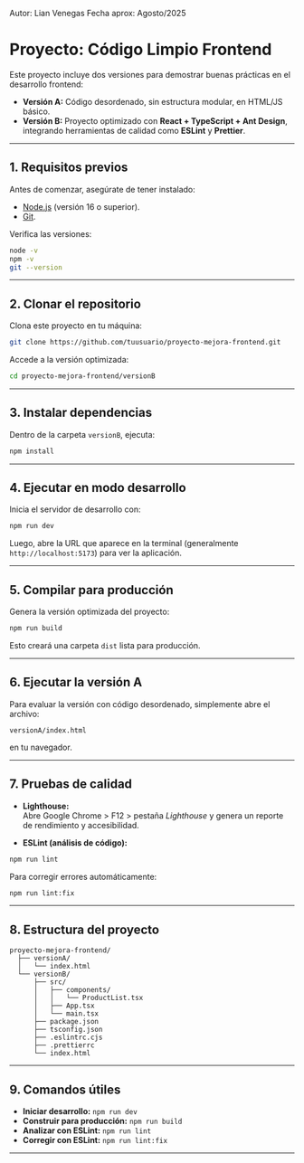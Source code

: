 Autor: Lian Venegas
Fecha aprox: Agosto/2025

# Proyecto: Código Limpio Frontend

Este proyecto incluye dos versiones para demostrar buenas prácticas en el desarrollo frontend:

- **Versión A:** Código desordenado, sin estructura modular, en HTML/JS básico.
- **Versión B:** Proyecto optimizado con **React + TypeScript + Ant Design**, integrando herramientas de calidad como **ESLint** y **Prettier**.

---

## **1. Requisitos previos**
Antes de comenzar, asegúrate de tener instalado:
- [Node.js](https://nodejs.org/) (versión 16 o superior).
- [Git](https://git-scm.com/).

Verifica las versiones:
```bash
node -v
npm -v
git --version
```

---

## **2. Clonar el repositorio**
Clona este proyecto en tu máquina:
```bash
git clone https://github.com/tuusuario/proyecto-mejora-frontend.git
```

Accede a la versión optimizada:
```bash
cd proyecto-mejora-frontend/versionB
```

---

## **3. Instalar dependencias**
Dentro de la carpeta `versionB`, ejecuta:
```bash
npm install
```

---

## **4. Ejecutar en modo desarrollo**
Inicia el servidor de desarrollo con:
```bash
npm run dev
```
Luego, abre la URL que aparece en la terminal (generalmente `http://localhost:5173`) para ver la aplicación.

---

## **5. Compilar para producción**
Genera la versión optimizada del proyecto:
```bash
npm run build
```
Esto creará una carpeta `dist` lista para producción.

---

## **6. Ejecutar la versión A**
Para evaluar la versión con código desordenado, simplemente abre el archivo:
```
versionA/index.html
```
en tu navegador.

---

## **7. Pruebas de calidad**
- **Lighthouse:**  
  Abre Google Chrome > F12 > pestaña *Lighthouse* y genera un reporte de rendimiento y accesibilidad.
  
- **ESLint (análisis de código):**
```bash
npm run lint
```
Para corregir errores automáticamente:
```bash
npm run lint:fix
```

---

## **8. Estructura del proyecto**
```
proyecto-mejora-frontend/
  ├── versionA/
  │   └── index.html
  └── versionB/
      ├── src/
      │   ├── components/
      │   │   └── ProductList.tsx
      │   ├── App.tsx
      │   └── main.tsx
      ├── package.json
      ├── tsconfig.json
      ├── .eslintrc.cjs
      ├── .prettierrc
      └── index.html
```

---

## **9. Comandos útiles**
- **Iniciar desarrollo:** `npm run dev`
- **Construir para producción:** `npm run build`
- **Analizar con ESLint:** `npm run lint`
- **Corregir con ESLint:** `npm run lint:fix`

---
